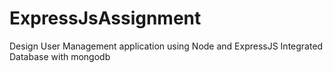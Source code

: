 # ExpressJsAssignment
Design User Management application using Node and ExpressJS
Integrated Database with mongodb
